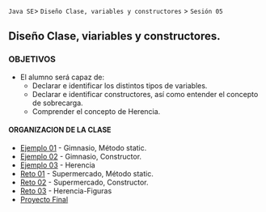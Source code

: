 
`Java SE`> `Diseño Clase, variables y constructores` > `Sesión 05`

## Diseño Clase, viariables y constructores.

### OBJETIVOS 

<ul>
  <li type= disc> El alumno será capaz de: 
  <ul>
     <li> Declarar e identificar los distintos tipos de variables.
     <li> Declarar e identificar constructores, así como entender el concepto de sobrecarga.
     <li> Comprender el concepto de Herencia.
  </ul>
</ul>

#### ORGANIZACION DE LA CLASE 

- [Ejemplo 01](Ejemplo-01) - Gimnasio, Método static.
- [Ejemplo 02](Ejemplo-02) - Gimnasio, Constructor.
- [Ejemplo 03](Ejemplo-03) - Herencia
- [Reto 01](Reto-01) -  Supermercado, Método static. 
- [Reto 02](Reto-02) - Supermercado, Constructor.
- [Reto 03](Reto-03) - Herencia-Figuras
- [Proyecto Final](Proyecto)
